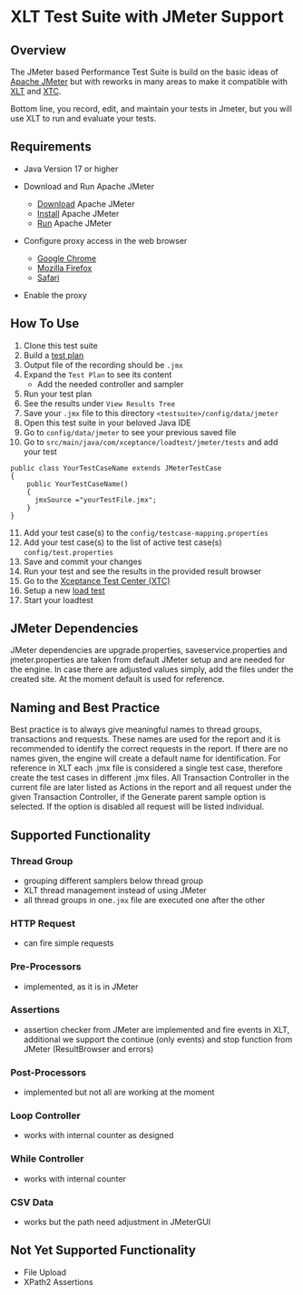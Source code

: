 # XLT Test Suite with JMeter Support 

## Overview
The JMeter based Performance Test Suite is build on the basic ideas of [Apache JMeter](https://jmeter.apache.org/index.html) but with reworks in many areas to make it compatible with [XLT](https://www.xceptance.com/de/xlt/) and [XTC](https://xtc.xceptance.com/).

Bottom line, you record, edit, and maintain your tests in Jmeter, but you will use XLT to run and evaluate your tests. 

## Requirements

* Java Version 17 or higher
* Download and Run Apache JMeter
    * [Download](https://jmeter.apache.org/download_jmeter.cgi) Apache JMeter
    * [Install](https://jmeter.apache.org/usermanual/get-started.html#install) Apache JMeter
    * [Run](https://jmeter.apache.org/usermanual/get-started.html#running) Apache JMeter

* Configure proxy access in the web browser
    * [Google Chrome](https://oxylabs.io/resources/integrations/chrome)
    * [Mozilla Firefox](https://smartproxy.com/configuration/how-to-setup-proxy-on-firefox-browser)
    * [Safari](https://smartproxy.com/configuration/how-to-setup-proxy-on-safari-browser)
* Enable the proxy


## How To Use
1. Clone this test suite
2. Build a [test plan](https://jmeter.apache.org/usermanual/get-started.html#test_plan_building)
3. Output file of the recording should be `.jmx`
4. Expand the `Test Plan` to see its content
    * Add the needed controller and sampler
5. Run your test plan
6. See the results under `View Results Tree`
7. Save your `.jmx` file to this directory `<testsuite>/config/data/jmeter`
8. Open this test suite in your beloved Java IDE
9. Go to `config/data/jmeter` to see your previous saved file
10. Go to `src/main/java/com/xceptance/loadtest/jmeter/tests` and add your test    
```
public class YourTestCaseName extends JMeterTestCase
{
    public YourTestCaseName()
    {
      jmxSource ="yourTestFile.jmx";
    }
}
```
11. Add your test case(s) to the `config/testcase-mapping.properties`
12. Add your test case(s) to the list of active test case(s) `config/test.properties`
13. Save and commit your changes
14. Run your test and see the results in the provided result browser
15. Go to the [Xceptance Test Center (XTC)](https://xtc.xceptance.com/)
16. Setup a new [load test](https://docs.xceptance.com/xtc/loadtesting/)
17. Start your loadtest

## JMeter Dependencies
JMeter dependencies are upgrade.properties, saveservice.properties and jmeter.properties are taken from default JMeter setup and are needed for the engine. In case there are adjusted values simply, add the files under the created site. At the moment default is used for reference.

## Naming and Best Practice

Best practice is to always give meaningful names to thread groups, transactions and requests. These names are used for the report and it is recommended to identify the correct requests in the report. If there are no names given, the engine will create a default name for identification.
For reference in XLT each .jmx file is considered a single test case, therefore create the test cases in different .jmx files. All Transaction Controller in the current file are later listed as Actions in the report and all request under the given Transaction Controller, if the Generate parent sample option is selected. If the option is disabled all request will be listed individual.

## Supported Functionality
### Thread Group

* grouping different samplers below thread group
* XLT thread management instead of using JMeter
* all thread groups in one`.jmx` file are executed one after the other

### HTTP Request
* can fire simple requests

### Pre-Processors
* implemented, as it is in JMeter

### Assertions
* assertion checker from JMeter are implemented and fire events in XLT, additional we support the continue (only events) and stop function from JMeter (ResultBrowser and errors)

### Post-Processors
* implemented but not all are working at the moment

### Loop Controller
* works with internal counter as designed

### While Controller
* works with internal counter

### CSV Data
* works but the path need adjustment in JMeterGUI

## Not Yet Supported Functionality
* File Upload
* XPath2 Assertions
